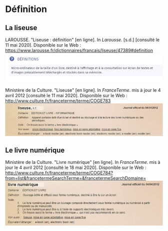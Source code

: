 # Définition
## La liseuse
LAROUSSE. "Liseuse : définition" [en ligne]. In _Larousse_. [s.d.] [consulté le 11 mai 2020]. Disponible sur le Web : <https://www.larousse.fr/dictionnaires/francais/liseuse/47389#definition>
![image](images/definition1.jpg)

Ministère de la Culture. "Liseuse" [en ligne]. In _FranceTerme_. mis à jour le 4 avril 2012 [consulté le 11 mai 2020]. Disponible sur le Web : <http://www.culture.fr/franceterme/terme/COGE783>
![image](images/definition2.JPG)

## Le livre numérique
Ministère de la Culture. "Livre numérique" [en ligne]. In _FranceTerme_. mis à jour le 4 avril 2012 [consulté le 18 mai 2020]. Disponible sur le Web : <http://www.culture.fr/franceterme/terme/COGE784?from=list&francetermeSearchTerme=&francetermeSearchDomaine=>
![image](images/definition3.JPG)
